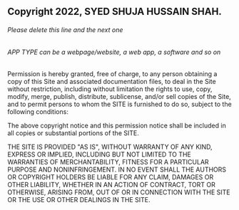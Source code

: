 ## Copyright 2022, SYED SHUJA HUSSAIN SHAH.

###### Please delete this line and the next one
###### APP TYPE can be a webpage/website, a web app, a software and so on

Permission is hereby granted, free of charge, to any person obtaining a copy of this Site and associated documentation files, to deal in the Site without restriction, including without limitation the rights to use, copy, modify, merge, publish, distribute, sublicense, and/or sell copies of the Site, and to permit persons to whom the SITE is furnished to do so, subject to the following conditions:

The above copyright notice and this permission notice shall be included in all copies or substantial portions of the SITE.

THE SITE IS PROVIDED "AS IS", WITHOUT WARRANTY OF ANY KIND, EXPRESS OR IMPLIED, INCLUDING BUT NOT LIMITED TO THE WARRANTIES OF MERCHANTABILITY, FITNESS FOR A PARTICULAR PURPOSE AND NONINFRINGEMENT. IN NO EVENT SHALL THE AUTHORS OR COPYRIGHT HOLDERS BE LIABLE FOR ANY CLAIM, DAMAGES OR OTHER LIABILITY, WHETHER IN AN ACTION OF CONTRACT, TORT OR OTHERWISE, ARISING FROM, OUT OF OR IN CONNECTION WITH THE SITE OR THE USE OR OTHER DEALINGS IN THE SITE.
